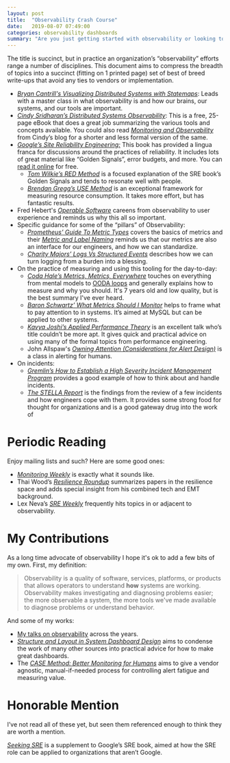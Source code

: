 ```yaml
---
layout: post
title:  "Observability Crash Course"
date:   2019-08-07 07:49:00
categories: observability dashboards
summary: "Are you just getting started with observability or looking to spin up others? Here's some reading material to help!"
---
```


The title is succinct, but in practice an organization’s “observability” efforts range a number of disciplines. This document aims to compress the breadth of topics into a succinct (fitting on 1 printed page) set of best of breed write-ups that avoid any ties to vendors or implementation.

* _[Bryan Cantrill's Visualizing Distributed Systems with Statemaps](https://www.youtube.com/watch?v=U4E0QxzswQc)_: Leads with a master class in what observability is and how our brains, our systems, and our tools are important.
* _[Cindy Sridharan’s Distributed Systems Observability](https://distributed-systems-observability-ebook.humio.com/)_: This is a free, 25-page eBook that does a great job summarizing the various tools and concepts available. You could also read _[Monitoring and Observability](https://medium.com/@copyconstruct/monitoring-and-observability-8417d1952e1c)_ from Cindy’s blog for a shorter and less formal version of the same.
* _[Google’s Site Reliability Engineering:](https://landing.google.com/sre/books/)_ This book has provided a lingua franca for discussions around the practices of reliability. It includes lots of great material like “Golden Signals”, error budgets, and more. You can [read it online](https://landing.google.com/sre/sre-book/toc/index.html) for free.
    * _[Tom Wilkie’s RED Method](https://www.weave.works/blog/the-red-method-key-metrics-for-microservices-architecture/)_ is a focused explanation of the SRE book’s Golden Signals and tends to resonate well with people.
    * _[Brendan Gregg’s USE Method](http://www.brendangregg.com/usemethod.html)_ is an exceptional framework for measuring resource consumption. It takes more effort, but has fantastic results.
* Fred Hebert's _[Operable Software](https://ferd.ca/operable-software.html)_ careens from observability to user experience and reminds us why this all so important.
* Specific guidance for some of the “pillars” of Observability:
    * _[Prometheus’ Guide To Metric Types](https://prometheus.io/docs/concepts/metric_types/)_ covers the basics of metrics and their _[Metric and Label Naming](https://prometheus.io/docs/practices/naming/)_ reminds us that our metrics are also an interface for our engineers, and how we can standardize.
    * _[Charity Majors’ Logs Vs Structured Events](https://charity.wtf/2019/02/05/logs-vs-structured-events/)_ describes how we can turn logging from a burden into a blessing.
* On the practice of measuring and using this tooling for the day-to-day:
    * _[Coda Hale’s Metrics, Metrics, Everywhere](https://www.youtube.com/watch?v=czes-oa0yik)_ touches on everything from mental models to [OODA loops](https://en.wikipedia.org/wiki/OODA_loop) and generally explains how to measure and why you should. It's 7 years old and low quality, but is the best summary I've ever heard.
    * _[Baron Schwartz’ What Metrics Should I Monitor](https://vimeo.com/77232632)_ helps to frame what to pay attention to in systems. It’s aimed at MySQL but can be applied to other systems.
    * _[Kavya Joshi’s Applied Performance Theory](https://speakerdeck.com/kavya719/applied-performance-theory)_ is an excellent talk who’s title couldn’t be more apt. It gives quick and practical advice on using many of the formal topics from performance engineering.
    * John Allspaw's _[Owning Attention (Considerations for Alert Design)](https://www.kitchensoap.com/2013/07/22/owning-attention-considerations-for-alert-design/)_ is a class in alerting for humans.
* On incidents:
    * _[Gremlin’s How to Establish a High Severity Incident Management Program](https://www.gremlin.com/community/tutorials/how-to-establish-a-high-severity-incident-management-program/)_ provides a good example of how to think about and handle incidents.
    * _[The STELLA Report](https://snafucatchers.github.io/)_ is the findings from the review of a few incidents and how engineers cope with them. It provides some strong food for thought for organizations and is a good gateway drug into the work of

# Periodic Reading

Enjoy mailing lists and such? Here are some good ones:

* _[Monitoring Weekly](https://monitoring.love/)_ is exactly what it sounds like.
* Thai Wood’s _[Resilience Roundup](https://resilienceroundup.com)_ summarizes papers in the resilience space and adds special insight from his combined tech and EMT background.
* Lex Neva’s _[SRE Weekly](https://sreweekly.com/)_ frequently hits topics in or adjacent to observability.

# My Contributions

As a long time advocate of observability I hope it's ok to add a few bits of my own. First, my definition:

> Observability is a quality of software, services, platforms, or products that allows operators to understand **how** systems are working. Observability makes investigating and diagnosing problems easier; the more observable a system, the more tools we've made available to diagnose problems or understand behavior.

And some of my works:

* [My talks on observability](http://onemogin.com/observability/#speaking) across the years.
* _[Structure and Layout in System Dashboard Design](http://onemogin.com/observability/dashboards/practitioners-guide-to-system-dashboard-design.html)_ aims to condense the work of many other sources into practical advice for how to make great dashboards.
* The _[CASE Method: Better Monitoring for Humans](http://onemogin.com/monitoring/case-method-better-monitoring-for-humans.html)_ aims to give a vendor agnostic, manual-if-needed process for controlling alert fatigue and measuring value.


# Honorable Mention

I’ve not read all of these yet, but seen them referenced enough to think they are worth a mention.

_[Seeking SRE](http://shop.oreilly.com/product/0636920063964.do)_ is a supplement to Google’s SRE book, aimed at how the SRE role can be applied to organizations that aren’t Google.
